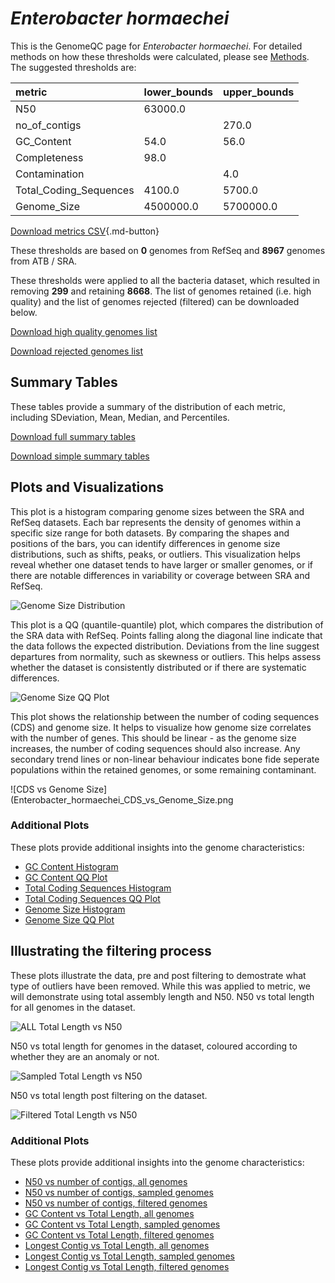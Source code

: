 # *Enterobacter hormaechei*

This is the GenomeQC page for *Enterobacter hormaechei*. For detailed methods on how these thresholds were calculated, please see [Methods](../../methods.md).
The suggested thresholds are: 

| metric                 | lower_bounds   | upper_bounds   |
|:-----------------------|:---------------|:---------------|
| N50                    | 63000.0        |                |
| no_of_contigs          |                | 270.0          |
| GC_Content             | 54.0           | 56.0           |
| Completeness           | 98.0           |                |
| Contamination          |                | 4.0            |
| Total_Coding_Sequences | 4100.0         | 5700.0         |
| Genome_Size            | 4500000.0      | 5700000.0      |

[Download metrics CSV](Enterobacter_hormaechei_metrics.csv){.md-button}


These thresholds are based on **0** genomes from RefSeq and **8967** genomes from ATB / SRA.

These thresholds were applied to all the bacteria dataset, which resulted in removing **299** and retaining **8668**.
The list of genomes retained (i.e. high quality) and the list of genomes rejected (filtered) can be downloaded below. 

[Download high quality genomes list](Enterobacter_hormaechei_high_quality_genomes.csv.xz)


[Download rejected genomes list](Enterobacter_hormaechei_filtered_out_genomes.csv.xz)



## Summary Tables
These tables provide a summary of the distribution of each metric, including SDeviation, Mean, Median, and Percentiles.

[Download full summary tables](summary.csv)

[Download simple summary tables](selected_summary.csv)

## Plots and Visualizations

This plot is a histogram comparing genome sizes between the SRA and RefSeq datasets. Each bar represents the density of genomes within a specific size range for both datasets. By comparing the shapes and positions of the bars, you can identify differences in genome size distributions, such as shifts, peaks, or outliers. This visualization helps reveal whether one dataset tends to have larger or smaller genomes, or if there are notable differences in variability or coverage between SRA and RefSeq.

![Genome Size Distribution](Genome_Size_refseq_histogram_kde.png)

This plot is a QQ (quantile-quantile) plot, which compares the distribution of the SRA data with RefSeq. Points falling along the diagonal line indicate that the data follows the expected distribution. Deviations from the line suggest departures from normality, such as skewness or outliers. This helps assess whether the dataset is consistently distributed or if there are systematic differences.

![Genome Size QQ Plot](Genome_Size_refseq_qqplot.png)

This plot shows the relationship between the number of coding sequences (CDS) and genome size. It helps to visualize how genome size correlates with the number of genes. This should be linear - as the genome size increases, the number of coding sequences should also increase. Any secondary trend lines or non-linear behaviour indicates bone fide seperate populations within the retained genomes, or some remaining contaminant. 

![CDS vs Genome Size](Enterobacter_hormaechei_CDS_vs_Genome_Size.png

### Additional Plots

These plots provide additional insights into the genome characteristics:

- [GC Content Histogram](GC_Content_refseq_histogram_kde.png)
- [GC Content QQ Plot](GC_Content_refseq_qqplot.png)
- [Total Coding Sequences Histogram](Total_Coding_Sequences_refseq_histogram_kde.png)
- [Total Coding Sequences QQ Plot](Total_Coding_Sequences_refseq_qqplot.png)
- [Genome Size Histogram](Genome_Size_refseq_histogram_kde.png)
- [Genome Size QQ Plot](Genome_Size_refseq_qqplot.png)
## Illustrating the filtering process
These plots illustrate the data, pre and post filtering to demostrate what type of outliers have been removed. While this was applied to metric, we will demonstrate using total assembly length and N50.
N50 vs total length for all genomes in the dataset.

![ALL Total Length vs N50](Enterobacter_hormaechei_all_total_length_N50.png)

N50 vs total length for genomes in the dataset, coloured according to whether they are an anomaly or not.

![Sampled Total Length vs N50](Enterobacter_hormaechei_sample_total_length_N50.png)

N50 vs total length post filtering on the dataset.

![Filtered Total Length vs N50](Enterobacter_hormaechei_filt_total_length_N50.png)

### Additional Plots

These plots provide additional insights into the genome characteristics:

- [N50 vs number of contigs, all genomes](Enterobacter_hormaechei_all_N50_number.png)
- [N50 vs number of contigs, sampled genomes](Enterobacter_hormaechei_sample_N50_number.png)
- [N50 vs number of contigs, filtered genomes](Enterobacter_hormaechei_filt_N50_number.png)
- [GC Content vs Total Length, all genomes](Enterobacter_hormaechei_all_total_length_GC_Content.png)
- [GC Content vs Total Length, sampled genomes](Enterobacter_hormaechei_sample_total_length_GC_Content.png)
- [GC Content vs Total Length, filtered genomes](Enterobacter_hormaechei_filt_total_length_GC_Content.png)
- [Longest Contig vs Total Length, all genomes](Enterobacter_hormaechei_all_total_length_longest.png)
- [Longest Contig vs Total Length, sampled genomes](Enterobacter_hormaechei_sample_total_length_longest.png)
- [Longest Contig vs Total Length, filtered genomes](Enterobacter_hormaechei_filt_total_length_longest.png)
